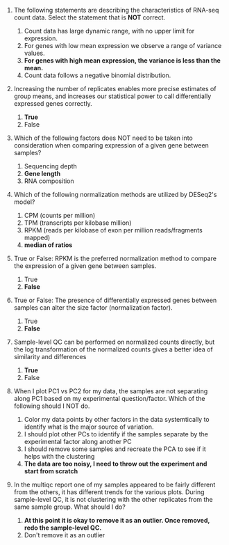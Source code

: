 1. The following statements are describing the characteristics of RNA-seq count data. Select the statement that is **NOT** correct.     
    1. Count data has large dynamic range, with no upper limit for expression.  
    1. For genes with low mean expression we observe a range of variance values.  
    1. **For genes with high mean expression, the variance is less than the mean.** 
    1. Count data follows a negative binomial distribution.

2. Increasing the number of replicates enables more precise estimates of group means, and increases our statistical power to call differentially expressed genes correctly.  
    1. **True**  
    1. False
   
3. Which of the following factors does NOT need to be taken into consideration when comparing expression of a given gene between samples? 
  
    1. Sequencing depth  
    1. **Gene length**  
    1. RNA composition

4. Which of the following normalization methods are utilized by DESeq2's model?
  
    1. CPM (counts per million)  
    1. TPM (transcripts per kilobase million)  
    1. RPKM (reads per kilobase of exon per million reads/fragments mapped)  
    1. **median of ratios**
  
5. True or False: RPKM is the preferred normalization method to compare the expression of a given gene between samples.  
    1. True  
    1. **False**

6. True or False: The presence of differentially expressed genes between samples can alter the size factor (normalization factor).   
    1. True  
    1. **False**
  
7. Sample-level QC can be performed on normalized counts directly, but the log transformation of the normalized counts gives a better idea of similarity and differences
    1. **True**
    1. False
    
8. When I plot PC1 vs PC2 for my data, the samples are not separating along PC1 based on my experimental question/factor. Which of the following should I NOT do.
    1. Color my data points by other factors in the data systemtically to identify what is the major source of variation.
    1. I should plot other PCs to identify if the samples separate by the experimental factor along another PC
    1. I should remove some samples and recreate the PCA to see if it helps with the clustering
    1. **The data are too noisy, I need to throw out the experiment and start from scratch**

9. In the multiqc report one of my samples appeared to be fairly different from the others, it has different trends for the various plots. During sample-level QC, it is not clustering with the other replicates from the same sample group. What should I do?
    1. **At this point it is okay to remove it as an outlier. Once removed, redo the sample-level QC.**
    2. Don't remove it as an outlier
